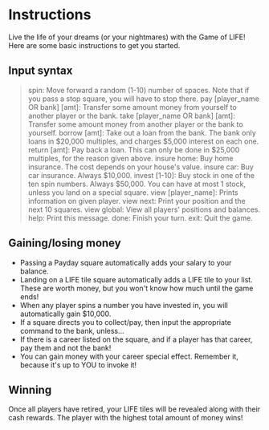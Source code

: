 
# Instructions

Live the life of your dreams (or your nightmares) with
the Game of LIFE! Here are some basic instructions to
get you started.

## Input syntax
> spin: Move forward a random (1-10) number of spaces.
  Note that if you pass a stop square, you will have to
  stop there.
> pay [player_name OR bank] [amt]: Transfer some amount
  money from yourself to another player or the bank.
> take [player_name OR bank] [amt]: Transfer some amount
  money from another player or the bank to yourself.
> borrow [amt]: Take out a loan from the bank. The bank only
  loans in $20,000 multiples, and charges $5,000 interest
  on each one.
> return [amt]: Pay back a loan. This can only be done
  in $25,000 multiples, for the reason given above.
> insure home: Buy home insurance. The cost depends
  on your house's value.
> insure car: Buy car insurance. Always $10,000.
> invest [1-10]: Buy stock in one of the ten spin numbers.
  Always $50,000. You can have at most 1 stock, unless you
  land on a special square. 
> view [player_name]: Prints information on given player.
> view next: Print your position and the next 10 squares.
> view global: View all players' positions and balances.
> help: Print this message.
> done: Finish your turn.
> exit: Quit the game.

## Gaining/losing money
- Passing a Payday square automatically adds your salary
to your balance.
- Landing on a LIFE tile square automatically adds a LIFE
tile to your list. These are worth money, but you won't know
how much until the game ends!
- When any player spins a number you have invested in,
you will automatically gain $10,000.
- If a square directs you to collect/pay, then input the
appropriate command to the bank, unless...
- If there is a career listed on the square, and if a
player has that career, pay them and not the bank!
- You can gain money with your career special effect.
Remember it, because it's up to YOU to invoke it!

## Winning
Once all players have retired, your LIFE tiles will be
revealed along with their cash rewards. The player with
the highest total amount of money wins!